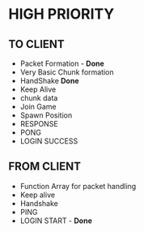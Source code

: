 # HIGH PRIORITY
## TO CLIENT

* Packet Formation - **Done**
* Very Basic Chunk formation
* HandShake **Done**
* Keep Alive
* chunk data
* Join Game 
* Spawn Position
* RESPONSE
* PONG
* LOGIN SUCCESS 


## FROM CLIENT
* Function Array for packet handling
* Keep alive
* Handshake
* PING
* LOGIN START - **Done**
